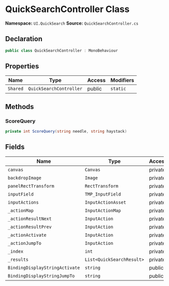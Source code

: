 # QuickSearchController Class

**Namespace:** `UI.QuickSearch`
**Source:** `QuickSearchController.cs`

## Declaration

```csharp
public class QuickSearchController : MonoBehaviour
```

## Properties

| Name | Type | Access | Modifiers |
|------|------|--------|-----------|
| `Shared` | `QuickSearchController` | public | `static` |

## Methods

### ScoreQuery

```csharp
private int ScoreQuery(string needle, string haystack)
```

## Fields

| Name | Type | Access | Modifiers |
|------|------|--------|-----------|
| `canvas` | `Canvas` | private | - |
| `backdropImage` | `Image` | private | - |
| `panelRectTransform` | `RectTransform` | private | - |
| `inputField` | `TMP_InputField` | private | - |
| `inputActions` | `InputActionAsset` | private | - |
| `_actionMap` | `InputActionMap` | private | - |
| `_actionResultNext` | `InputAction` | private | - |
| `_actionResultPrev` | `InputAction` | private | - |
| `_actionActivate` | `InputAction` | private | - |
| `_actionJumpTo` | `InputAction` | private | - |
| `_index` | `int` | private | - |
| `_results` | `List<QuickSearchResult>` | private | - |
| `BindingDisplayStringActivate` | `string` | public | `static` |
| `BindingDisplayStringJumpTo` | `string` | public | `static` |

